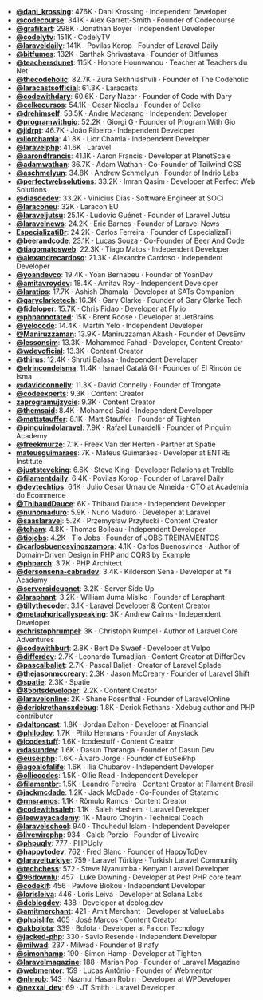 - **[@dani_krossing](https://www.youtube.com/@dani_krossing)**: 476K ‧ Dani Krossing ‧ Independent Developer
- **[@codecourse](https://www.youtube.com/@codecourse)**: 341K ‧ Alex Garrett-Smith ‧ Founder of Codecourse
- **[@grafikart](https://www.youtube.com/@grafikart)**: 298K ‧ Jonathan Boyer ‧ Independent Developer
- **[@codelytv](https://www.youtube.com/@codelytv)**: 151K ‧ CodelyTV
- **[@laraveldaily](https://www.youtube.com/@laraveldaily)**: 141K ‧ Povilas Korop ‧ Founder of Laravel Daily
- **[@bitfumes](https://www.youtube.com/@bitfumes)**: 132K ‧ Sarthak Shrivastava ‧ Founder of Bitfumes
- **[@teachersdunet](https://www.youtube.com/@teachersdunet)**: 115K ‧ Honoré Hounwanou ‧ Teacher at Teachers du Net
- **[@thecodeholic](https://www.youtube.com/@thecodeholic)**: 82.7K ‧ Zura Sekhniashvili ‧ Founder of The Codeholic
- **[@laracastsofficial](https://www.youtube.com/@laracastsofficial)**: 61.3K ‧ Laracasts
- **[@codewithdary](https://www.youtube.com/@codewithdary)**: 60.6K ‧ Dary Nazar ‧ Founder of Code with Dary
- **[@celkecursos](https://www.youtube.com/@celkecursos)**: 54.1K ‧ Cesar Nicolau ‧ Founder of Celke
- **[@drehimself](https://www.youtube.com/@drehimself)**: 53.5K ‧ Andre Madarang ‧ Independent Developer
- **[@programwithgio](https://www.youtube.com/@programwithgio)**: 52.2K ‧ Giorgi G ‧ Founder of Program With Gio
- **[@jldrpt](https://www.youtube.com/@jldrpt)**: 46.7K ‧ João Ribeiro ‧ Independent Developer
- **[@liorchamla](https://www.youtube.com/@liorchamla)**: 41.8K ‧ Lior Chamla ‧ Independent Developer
- **[@laravelphp](https://www.youtube.com/@laravelphp)**: 41.6K ‧ Laravel
- **[@aarondfrancis](https://www.youtube.com/@aarondfrancis)**: 41.1K ‧ Aaron Francis ‧ Developer at PlanetScale
- **[@adamwathan](https://www.youtube.com/@adamwathan)**: 36.7K ‧ Adam Wathan ‧ Co-Founder of Tailwind CSS
- **[@aschmelyun](https://www.youtube.com/@aschmelyun)**: 34.8K ‧ Andrew Schmelyun ‧ Founder of Indrio Labs
- **[@perfectwebsolutions](https://www.youtube.com/@perfectwebsolutions)**: 33.2K ‧ Imran Qasim ‧ Developer at Perfect Web Solutions
- **[@diasdedev](https://www.youtube.com/@diasdedev)**: 33.2K ‧ Vinicius Dias ‧ Software Engineer at SOCi
- **[@laraconeu](https://www.youtube.com/@laraconeu)**: 32K ‧ Laracon EU
- **[@laraveljutsu](https://www.youtube.com/@laraveljutsu)**: 25.1K ‧ Ludovic Guénet ‧ Founder of Laravel Jutsu
- **[@laravelnews](https://www.youtube.com/@laravelnews)**: 24.2K ‧ Eric Barnes ‧ Founder of Laravel News
- **[EspecializatiBr](https://www.youtube.com/EspecializatiBr)**: 24.2K ‧ Carlos Ferreira ‧ Founder of EspecializaTi
- **[@beerandcode](https://www.youtube.com/@beerandcode)**: 23.1K ‧ Lucas Souza ‧ Co-Founder of Beer And Code
- **[@tiagomatosweb](https://www.youtube.com/@tiagomatosweb)**: 22.3K ‧ Tiago Matos ‧ Independent Developer
- **[@alexandrecardoso](https://www.youtube.com/@alexandrecardoso)**: 21.3K ‧ Alexandre Cardoso ‧ Independent Developer
- **[@yoandevco](https://www.youtube.com/@yoandevco)**: 19.4K ‧ Yoan Bernabeu ‧ Founder of YoanDev
- **[@amitavroydev](https://www.youtube.com/@amitavroydev)**: 18.4K ‧ Amitav Roy ‧ Independent Developer
- **[@laratips](https://www.youtube.com/@laratips)**: 17.7K ‧ Ashish Dhamala ‧ Developer at SATs Companion
- **[@garyclarketech](https://www.youtube.com/@garyclarketech)**: 16.3K ‧ Gary Clarke ‧ Founder of Gary Clarke Tech
- **[@fideloper](https://www.youtube.com/@fideloper)**: 15.7K ‧ Chris Fidao ‧ Developer at Fly.io
- **[@phpannotated](https://www.youtube.com/@phpannotated)**: 15K ‧ Brent Roose ‧ Developer at JetBrains
- **[@yelocode](https://www.youtube.com/@yelocode)**: 14.4K ‧ Martin Yelo ‧ Independent Developer
- **[@Maniruzzaman](https://www.youtube.com/@Maniruzzaman)**: 13.9K ‧ Maniruzzaman Akash ‧ Founder of DevsEnv
- **[@lessonsim](https://www.youtube.com/@lessonsim)**: 13.3K ‧ Mohammed Fahad ‧ Developer, Content Creator
- **[@wdevoficial](https://www.youtube.com/@wdevoficial)**: 13.3K ‧ Content Creator
- **[@thirus](https://www.youtube.com/@thirus)**: 12.4K ‧ Shruti Balasa ‧ Independent Developer
- **[@elrincondeisma](https://www.youtube.com/@elrincondeisma)**: 11.4K ‧ Ismael Catalá Gil ‧ Founder of El Rincón de Isma
- **[@davidconnelly](https://www.youtube.com/@davidconnelly)**: 11.3K ‧ David Connelly ‧ Founder of Trongate
- **[@codeexperts](https://www.youtube.com/@codeexperts)**: 9.3K ‧ Content Creator
- **[zaprogramujzycie](https://www.youtube.com/zaprogramujzycie)**: 9.3K ‧ Content Creator
- **[@themsaid](https://www.youtube.com/@themsaid)**: 8.4K ‧ Mohamed Said ‧ Independent Developer
- **[@mattstauffer](https://www.youtube.com/@mattstauffer)**: 8.1K ‧ Matt Stauffer ‧ Founder of Tighten
- **[@pinguimdolaravel](https://www.youtube.com/@pinguimdolaravel)**: 7.9K ‧ Rafael Lunardelli ‧ Founder of Pinguim Academy
- **[@freekmurze](https://www.youtube.com/@freekmurze)**: 7.1K ‧ Freek Van der Herten ‧ Partner at Spatie
- **[mateusguimaraes](https://www.youtube.com/mateusguimaraes)**: 7K ‧ Mateus Guimarães ‧ Developer at ENTRE Institute
- **[@juststeveking](https://www.youtube.com/@juststeveking)**: 6.6K ‧ Steve King ‧ Developer Relations at Treblle
- **[@filamentdaily](https://www.youtube.com/@filamentdaily)**: 6.4K ‧ Povilas Korop ‧ Founder of Laravel Daily
- **[@devtechtips](https://www.youtube.com/@devtechtips)**: 6.1K ‧ Julio Cesar Urnau de Almeida ‧ CTO at Academia do Ecommerce
- **[@ThibaudDauce](https://www.youtube.com/@ThibaudDauce)**: 6K ‧ Thibaud Dauce ‧ Independent Developer
- **[@nunomaduro](https://www.youtube.com/@nunomaduro)**: 5.9K ‧ Nuno Maduro ‧ Developer at Laravel
- **[@saaslaravel](https://www.youtube.com/@saaslaravel)**: 5.2K ‧ Przemysław Przyłucki ‧ Content Creator
- **[@toham](https://www.youtube.com/@toham)**: 4.8K ‧ Thomas Boileau ‧ Independent Developer
- **[@tiojobs](https://www.youtube.com/@tiojobs)**: 4.2K ‧ Tio Jobs ‧ Founder of JOBS TREINAMENTOS
- **[@carlosbuenosvinoszamora](https://www.youtube.com/@carlosbuenosvinoszamora)**: 4.1K ‧ Carlos Buenosvinos ‧ Author of Domain-Driven Design in PHP and CQRS by Example
- **[@phparch](https://www.youtube.com/@phparch)**: 3.7K ‧ PHP Architect
- **[@dersonsena-cabradev](https://www.youtube.com/@dersonsena-cabradev)**: 3.4K ‧ Kilderson Sena ‧ Developer at Yii Academy
- **[@serversideupnet](https://www.youtube.com/@serversideupnet)**: 3.2K ‧ Server Side Up
- **[@laraphant](https://www.youtube.com/@laraphant)**: 3.2K ‧ William Juma Misiko ‧ Founder of Laraphant
- **[@tillythecoder](https://www.youtube.com/@tillythecoder)**: 3.1K ‧ Laravel Developer & Content Creator
- **[@metaphoricallyspeaking](https://www.youtube.com/@metaphoricallyspeaking)**: 3K ‧ Andrew Cairns ‧ Independent Developer
- **[@christophrumpel](https://www.youtube.com/@christophrumpel)**: 3K ‧ Christoph Rumpel ‧ Author of Laravel Core Adventures
- **[@codewithburt](https://www.youtube.com/@codewithburt)**: 2.8K ‧ Bert De Swaef ‧ Developer at Vulpo
- **[@differdev](https://www.youtube.com/@differdev)**: 2.7K ‧ Leonardo Tumadjian ‧ Content Creator at DifferDev
- **[@pascalbaljet](https://www.youtube.com/@pascalbaljet)**: 2.7K ‧ Pascal Baljet ‧ Creator of Laravel Splade
- **[@thejasonmccreary](https://www.youtube.com/@thejasonmccreary)**: 2.3K ‧ Jason McCreary ‧ Founder of Laravel Shift
- **[@spatie](https://www.youtube.com/@spatie)**: 2.3K ‧ Spatie
- **[@85bitsdeveloper](https://www.youtube.com/@85bitsdeveloper)**: 2.2K ‧ Content Creator
- **[@laravelonline](https://www.youtube.com/@laravelonline)**: 2K ‧ Shane Rosenthal ‧ Founder of LaravelOnline
- **[@derickrethansxdebug](https://www.youtube.com/@derickrethansxdebug)**: 1.8K ‧ Derick Rethans ‧ Xdebug author and PHP contributor
- **[@daltoncast](https://www.youtube.com/@daltoncast)**: 1.8K ‧ Jordan Dalton ‧ Developer at Financial
- **[@philodev](https://www.youtube.com/@philodev)**: 1.7K ‧ Philo Hermans ‧ Founder of Anystack
- **[@icodestuff](https://www.youtube.com/@icodestuff)**: 1.6K ‧ Icodestuff ‧ Content Creator
- **[@dasundev](https://www.youtube.com/@dasundev)**: 1.6K ‧ Dasun Tharanga ‧ Founder of Dasun Dev
- **[@euseiphp](https://www.youtube.com/@euseiphp)**: 1.6K ‧ Álvaro Jorge ‧ Founder of EuSeiPhp
- **[@agoalofalife](https://www.youtube.com/@agoalofalife)**: 1.6K ‧ Ilia Chubarov ‧ Independent Developer
- **[@olliecodes](https://www.youtube.com/@olliecodes)**: 1.5K ‧ Ollie Read ‧ Independent Developer
- **[@filamentbr](https://www.youtube.com/@filamentbr)**: 1.5K ‧ Leandro Ferreira ‧ Content Creator at Filament Brasil
- **[@jackmcdade](https://www.youtube.com/@jackmcdade)**: 1.2K ‧ Jack McDade ‧ Co-Founder of Statamic
- **[@rmsramos](https://www.youtube.com/@rmsramos)**: 1.1K ‧ Rômulo Ramos ‧ Content Creator
- **[@codewithsaleh](https://www.youtube.com/@codewithsaleh)**: 1.1K ‧ Saleh Hashemi ‧ Laravel Developer
- **[@leewayacademy](https://www.youtube.com/@leewayacademy)**: 1K ‧ Mauro Chojrin ‧ Technical Coach
- **[@laravelschool](https://www.youtube.com/@laravelschool)**: 940 ‧ Thouhedul Islam ‧ Independent Developer
- **[@livewirephp](https://www.youtube.com/@livewirephp)**: 934 ‧ Caleb Porzio ‧ Founder of Livewire
- **[@phpugly](https://www.youtube.com/@phpugly)**: 777 ‧ PHPUgly
- **[@happytodev](https://www.youtube.com/@happytodev)**: 762 ‧ Fred Blanc ‧ Founder of HappyToDev
- **[@laravelturkiye](https://www.youtube.com/@laravelturkiye)**: 759 ‧ Laravel Türkiye ‧ Turkish Laravel Community
- **[@techchess](https://www.youtube.com/@techchess)**: 572 ‧ Steve Nyanumba ‧ Kenyan Laravel Developer
- **[@96downlu](https://www.youtube.com/@96downlu)**: 457 ‧ Luke Downing ‧ Developer at Pest PHP core team
- **[@codekif](https://www.youtube.com/@codekif)**: 456 ‧ Pavlove Biokou ‧ Independent Developer
- **[@lorisleiva](https://www.youtube.com/@lorisleiva)**: 446 ‧ Loris Leiva ‧ Developer at Solana Labs
- **[@dcblogdev](https://www.youtube.com/@dcblogdev)**: 438 ‧ Developer at dcblog.dev
- **[@amitmerchant](https://www.youtube.com/@amitmerchant)**: 421 ‧ Amit Merchant ‧ Developer at ValueLabs
- **[@phpislife](https://www.youtube.com/@phpislife)**: 405 ‧ José Marcos ‧ Content Creator
- **[@akbolota](https://www.youtube.com/@akbolota)**: 339 ‧ Bolota ‧ Developer at Falcon Tecnology
- **[@jacked-php](https://www.youtube.com/@jacked-php)**: 330 ‧ Savio Resende ‧ Independent Developer
- **[@milwad](https://www.youtube.com/@milwad)**: 237 ‧ Milwad ‧ Founder of Binafy
- **[@simonhamp](https://www.youtube.com/@simonhamp)**: 190 ‧ Simon Hamp ‧ Developer at Tighten
- **[@laravelmagazine](https://www.youtube.com/@laravelmagazine)**: 188 ‧ Marian Pop ‧ Founder of Laravel Magazine
- **[@webmentor](https://www.youtube.com/@webmentor)**: 159 ‧ Lucas Antônio ‧ Founder of Webmentor
- **[@nhrrob](https://www.youtube.com/@nhrrob)**: 143 ‧ Nazmul Hasan Robin ‧ Developer at WPDeveloper
- **[@nexxai_dev](https://www.youtube.com/@nexxai_dev)**: 69 ‧ JT Smith ‧ Laravel Developer

